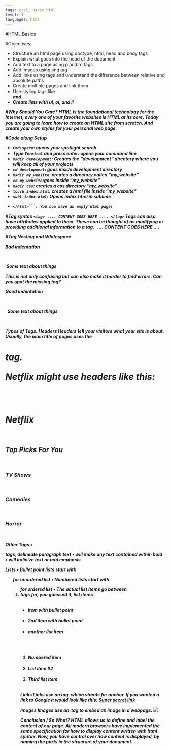 ```yaml
---
tags: cssi, basic html
level: 1
languages: html
---
```

#HTML Basics

#Objectives:
+	Structure an html page using doctype, html, head and body tags
+	Explain what goes into the head of the document
+	Add text to a page using p and h1 tags
+	Add images using img tag
+	Add links using <a> tags and understand the difference between relative and absolute paths
+	Create multiple pages and link them
+	Use styling tags like <em><strong><div> and <span>
+	Create lists with ul, ol, and li


#Why Should You Care?
HTML is the foundational technology for the Internet, every one of your favorite websites is HTML at its core. Today you are going to learn how to create an HTML site from scratch. And create your own styles for your personal web page.

#Code along Setup
+	```Cmd+space```: opens your spotlight search.
+	Type ```Terminal``` and press enter: opens your command line
+	```mkdir development```: Creates the “development” directory where you will keep all of your projects
+	```cd development```: goes inside development directory
+	```mkdir my_website```: creates a directory called “my_website”
+	```cd my_website```:goes inside “my_website”
+	```mkdir css```: creates a css directory “my_website”
+	```touch index.html```: creates a html file inside “my_website”
+	```subl index.html```: Opens index.html in sublime
+	```<!doctype html><html> <head></head> <body></body>
	</html>```: You now have an empty html page!

#Tag syntax
```<tag> .... CONTENT GOES HERE .... </tag>```
Tags can also have attributes applied to them. These can be thought of as modifying or providing additional information to a tag.
<tag attribute="attribute value">  .... CONTENT GOES HERE .... </tag>

#Tag Nesting and Whitespace

Bad indentation
<html><head><title>The end of the world as we know it</title> </head><body><p> Some text about things</p></body>
This is not only confusing but can also make it harder to find errors. Can you spot the missing tag?

Good indentation
<html>   <head>     <title>       The end of the world as we know it     </title>   </head>   <body>     <p>       Some text about things     </p>   </body>


Types of Tags:
Headers
Headers tell your visitors what your site is about. Usually, the main title of pages uses the <h1> tag.

Netflix might use headers like this:

<!DOCTYPE html> <body>   <h1>Netflix</h1>   <h2>Top Picks For You</h2>   <!-- your top picks would be here! -->   <h3>TV Shows</h3>   <!-- TV Shows would be here! -->   <h3>Comedies</h3>   <!-- Comedies here! -->   <h3>Horror</h3>   <!-- Horror Movies here! --> </body>

Other Tags
	•	<p> tags, delineate paragraph text
	•	<strong> will make any text contained within bold
	•	<em> will italicize text or add emphasis

Lists
	•	Bullet point lists start with <ul> for unordered list
	•	Numbered lists start with <ol> for ordered list
	•	The actual list items go between <li> tags for, you guessed it, list items
<ul>   <li>item with bullet point</li>   <li>2nd item with bullet point</li>   <li>another list item</li> </ul>  <ol>   <li>Numbered item</li>   <li>List item #2</li>   <li>Third list item</li> </ol>

Links
Links use an <a> tag, which stands for anchor. If you wanted a link to Google it would look like this:
<a href="http://www.google.com">Super secret link</a>

Images
Images use an <img> tag to embed an image in a webpage.
<img src="your_image_location">

Conclusion / So What?
HTML allows us to define and label the content of our page. All modern browsers have implemented the same specification for how to display content written with html syntax. Now, you have control over how content is displayed, by naming the parts in the structure of your document.
